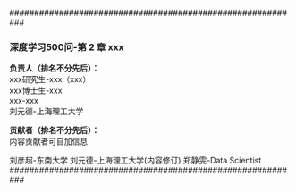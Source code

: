 ###########################################################

### 深度学习500问-第 2 章 xxx

**负责人（排名不分先后）：**  
xxx研究生-xxx（xxx）  
xxx博士生-xxx  
xxx-xxx  
刘元德-上海理工大学  


**贡献者（排名不分先后）：**  
内容贡献者可自加信息

刘彦超-东南大学
刘元德-上海理工大学(内容修订)
郑静雯-Data Scientist
###########################################################
